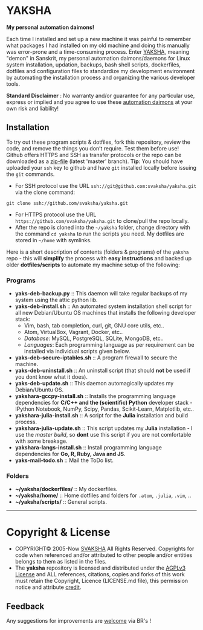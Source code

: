 # YAKSHA
__My personal automation daimons!__

Each time I installed and set up a new machine it was painful to remember what packages I had installed on my old machine and doing this manually was error-prone and a time-consuming process. Enter [YAKSHA][yaksha], meaning "demon" in Sanskrit, my personal automation daimons/daemons for Linux system installation, updation, backups, bash shell scripts, dockerfiles, dotfiles and configuration files to standardize my development environment by automating the installation process and organizing the various developer tools.

__Standard Disclaimer__ : No warranty and/or guarantee for any particular use, express or implied and you agree to use these [automation daimons][yaksha] at your own risk and liability! 

 [yaksha]: http://svaksha.github.io/yaksha "yaksha"

## Installation 
To try out these program scripts & dotfiles, fork this repository, review the code, and remove the things you don’t require. Test them before use!
Github offers HTTPS and SSH as transfer protocols or the repo can be downloaded as a [zip-file][download] (latest 'master' branch). 
__Tip__: You should have uploaded your `ssh` key to github and have `git` installed locally before issuing the `git` commands.

+ For SSH protocol use the URL `ssh://git@github.com:svaksha/yaksha.git` via the clone command:
```
git clone ssh://github.com/svaksha/yaksha.git
```
+ For HTTPS protocol use the URL `https://github.com/svaksha/yaksha.git` to clone/pull the repo locally.
+ After the repo is cloned into the `~/yaksha` folder, change directory with the command `cd yaksha` to run the scripts you need. My dotfiles are stored in `~/home` with symlinks.

Here is a short description of contents (folders & programs) of the `yaksha` repo - this will __simplify__ the process with __easy instructions__ and backed up older __dotfiles/scripts__ to automate my machine setup of the following: 

### Programs
+ __yaks-deb-backup.py__ :: This daemon will take regular backups of my system using the attic python lib.
+ __yaks-deb-install.sh__ :: An automated system installation shell script for all new Debian/Ubuntu OS machines that installs the following developer stack: 
  * Vim, bash, tab completion, curl, git, GNU core utils, etc..
  * Atom, VirtualBox, Vagrant, Docker, etc..
  * _Database_: MySQL, PostgreSQL, SQLite, MongoDB, etc..
  * _Languages_: Each programming language as per requirement can be installed via individual scripts given below. 
+ __yaks-deb-secure-iptables.sh__ :: A program firewall to secure the machine.
+ __yaks-deb-uninstall.sh__ :: An uninstall script (that should **not** be used if you dont know what it does).
+ __yaks-deb-update.sh__ :: This daemon automagically updates my Debian/Ubuntu OS.
+ __yakshara-gccpy-install.sh__ :: Installs the programming language dependencies for __C/C++ and the (scientific) Python__ developer stack - IPython Notebook, NumPy, Scipy, Pandas, Scikit-Learn, Matplotlib, etc.. 
+ __yakshara-julia-install.sh__ :: A script for the __Julia__ installation and build process.
+ __yakshara-julia-update.sh__ :: This script updates my __Julia__ installation - I use the _master build_, so __dont__ use this script if you are not comfortable with some breakage.
+ __yakshara-langs-install.sh__ :: Install programming language dependencies for __Go, R, Ruby, Java and JS__.
+ __yaks-mail-todo.sh__ :: Mail the ToDo list.

### Folders
+ __~/yaksha/dockerfiles/__ :: My dockerfiles.
+ __~/yaksha/home/__ :: Home dotfiles and folders for `.atom`, `.julia`, `.vim`, ..
+ __~/yaksha/scripts/__ :: General scripts.

 [download]: https://github.com/svaksha/yaksha/archive/master.zip "download"

----

# Copyright & License
+ COPYRIGHT© 2005-Now [SVAKSHA](http://svaksha.com/pages/Bio) All Rights Reserved. Copyrights for code when referenced and/or attributed to other people and/or entities belongs to them as listed in the files. 
+ The __yaksha__ repository is licensed and distributed under the [AGPLv3 License](http://www.gnu.org/licenses/agpl-3.0.html) and ALL references, citations, copies and forks of this work must retain the Copyright, Licence (LICENSE.md file), this permission notice and attribute [credit](https://en.wikipedia.org/wiki/Creative_Commons_license#Attribution).

## Feedback
Any suggestions for improvements are [welcome](https://github.com/svaksha/yaksha/issues) via BR's !

